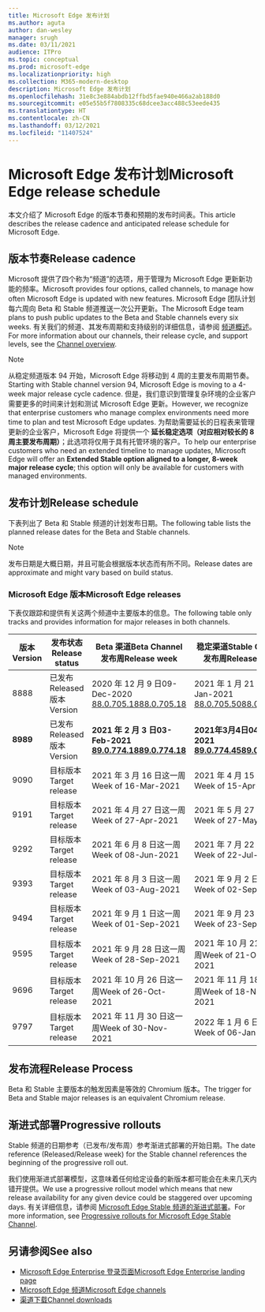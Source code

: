 ```yaml
---
title: Microsoft Edge 发布计划
ms.author: aguta
author: dan-wesley
manager: srugh
ms.date: 03/11/2021
audience: ITPro
ms.topic: conceptual
ms.prod: microsoft-edge
ms.localizationpriority: high
ms.collection: M365-modern-desktop
description: Microsoft Edge 发布计划
ms.openlocfilehash: 31e8c3e884abdb12ffbd5fae940e466a2ab188d0
ms.sourcegitcommit: e05e55b5f7808335c68dcee3acc488c53eede435
ms.translationtype: HT
ms.contentlocale: zh-CN
ms.lasthandoff: 03/12/2021
ms.locfileid: "11407524"
---
```

# <a name="microsoft-edge-release-schedule"></a><span data-ttu-id="4fc1c-103">Microsoft Edge 发布计划</span><span class="sxs-lookup"><span data-stu-id="4fc1c-103">Microsoft Edge release schedule</span></span>

<span data-ttu-id="4fc1c-104">本文介绍了 Microsoft Edge 的版本节奏和预期的发布时间表。</span><span class="sxs-lookup"><span data-stu-id="4fc1c-104">This article describes the release cadence and anticipated release schedule for Microsoft Edge.</span></span>

## <a name="release-cadence"></a><span data-ttu-id="4fc1c-105">版本节奏</span><span class="sxs-lookup"><span data-stu-id="4fc1c-105">Release cadence</span></span>

<span data-ttu-id="4fc1c-106">Microsoft 提供了四个称为“频道”的选项，用于管理为 Microsoft Edge 更新新功能的频率。</span><span class="sxs-lookup"><span data-stu-id="4fc1c-106">Microsoft provides four options, called channels, to manage how often Microsoft Edge is updated with new features.</span></span> <span data-ttu-id="4fc1c-107">Microsoft Edge 团队计划每六周向 Beta 和 Stable 频道推送一次公开更新。</span><span class="sxs-lookup"><span data-stu-id="4fc1c-107">The Microsoft Edge team plans to push public updates to the Beta and Stable channels every six weeks.</span></span> <span data-ttu-id="4fc1c-108">有关我们的频道、其发布周期和支持级别的详细信息，请参阅 [频道概述](https://docs.microsoft.com/DeployEdge/microsoft-edge-channels#channel-overview)。</span><span class="sxs-lookup"><span data-stu-id="4fc1c-108">For more information about our channels, their release cycle, and support levels, see the [Channel overview](https://docs.microsoft.com/DeployEdge/microsoft-edge-channels#channel-overview).</span></span>

> [!NOTE]
> <span data-ttu-id="4fc1c-109">从稳定频道版本 94 开始，Microsoft Edge 将移动到 4 周的主要发布周期节奏。</span><span class="sxs-lookup"><span data-stu-id="4fc1c-109">Starting with Stable channel version 94, Microsoft Edge is moving to a 4-week major release cycle cadence.</span></span> <span data-ttu-id="4fc1c-110">但是，我们意识到管理复杂环境的企业客户需要更多的时间来计划和测试 Microsoft Edge 更新。</span><span class="sxs-lookup"><span data-stu-id="4fc1c-110">However, we recognize that enterprise customers who manage complex environments need more time to plan and test Microsoft Edge updates.</span></span> <span data-ttu-id="4fc1c-111">为帮助需要延长的日程表来管理更新的企业客户，Microsoft Edge 将提供一个 **延长稳定选项（对应相对较长的 8 周主要发布周期）**；此选项将仅用于具有托管环境的客户。</span><span class="sxs-lookup"><span data-stu-id="4fc1c-111">To help our enterprise customers who need an extended timeline to manage updates, Microsoft Edge will offer an **Extended Stable option aligned to a longer, 8-week major release cycle**; this option will only be available for customers with managed environments.</span></span>

## <a name="release-schedule"></a><span data-ttu-id="4fc1c-112">发布计划</span><span class="sxs-lookup"><span data-stu-id="4fc1c-112">Release schedule</span></span>

<span data-ttu-id="4fc1c-113">下表列出了 Beta 和 Stable 频道的计划发布日期。</span><span class="sxs-lookup"><span data-stu-id="4fc1c-113">The following table lists the planned release dates for the Beta and Stable channels.</span></span>

> [!NOTE]
> <span data-ttu-id="4fc1c-114">发布日期是大概日期，并且可能会根据版本状态而有所不同。</span><span class="sxs-lookup"><span data-stu-id="4fc1c-114">Release dates are approximate and might vary based on build status.</span></span>

### <a name="microsoft-edge-releases"></a><span data-ttu-id="4fc1c-115">Microsoft Edge 版本</span><span class="sxs-lookup"><span data-stu-id="4fc1c-115">Microsoft Edge releases</span></span>

<span data-ttu-id="4fc1c-116">下表仅跟踪和提供有关这两个频道中主要版本的信息。</span><span class="sxs-lookup"><span data-stu-id="4fc1c-116">The following table only tracks and provides information for major releases in both channels.</span></span>

| <span data-ttu-id="4fc1c-117">版本</span><span class="sxs-lookup"><span data-stu-id="4fc1c-117">Version</span></span> | <span data-ttu-id="4fc1c-118">发布状态</span><span class="sxs-lookup"><span data-stu-id="4fc1c-118">Release status</span></span> | <span data-ttu-id="4fc1c-119">Beta 渠道</span><span class="sxs-lookup"><span data-stu-id="4fc1c-119">Beta Channel</span></span><br><span data-ttu-id="4fc1c-120">发布周</span><span class="sxs-lookup"><span data-stu-id="4fc1c-120">Release week</span></span> | <span data-ttu-id="4fc1c-121">稳定渠道</span><span class="sxs-lookup"><span data-stu-id="4fc1c-121">Stable Channel</span></span><br><span data-ttu-id="4fc1c-122">发布周</span><span class="sxs-lookup"><span data-stu-id="4fc1c-122">Release week</span></span> |
|---------|-----|------|--------|
| <span data-ttu-id="4fc1c-123">88</span><span class="sxs-lookup"><span data-stu-id="4fc1c-123">88</span></span> | <span data-ttu-id="4fc1c-124">已发布</span><span class="sxs-lookup"><span data-stu-id="4fc1c-124">Released</span></span><br><span data-ttu-id="4fc1c-125">版本</span><span class="sxs-lookup"><span data-stu-id="4fc1c-125">Version</span></span> | <span data-ttu-id="4fc1c-126">2020 年 12 月 9 日</span><span class="sxs-lookup"><span data-stu-id="4fc1c-126">09-Dec-2020</span></span><br>[<span data-ttu-id="4fc1c-127">88.0.705.18</span><span class="sxs-lookup"><span data-stu-id="4fc1c-127">88.0.705.18</span></span>](https://docs.microsoft.com/deployedge/microsoft-edge-relnote-beta-channel#version-88070518-december-9) | <span data-ttu-id="4fc1c-128">2021 年 1 月 21 日</span><span class="sxs-lookup"><span data-stu-id="4fc1c-128">21-Jan-2021</span></span><br>[<span data-ttu-id="4fc1c-129">88.0.705.50</span><span class="sxs-lookup"><span data-stu-id="4fc1c-129">88.0.705.50</span></span>](https://docs.microsoft.com/deployedge/microsoft-edge-relnote-stable-channel#version-88070550-january-21)|
| **<span data-ttu-id="4fc1c-130">89</span><span class="sxs-lookup"><span data-stu-id="4fc1c-130">89</span></span>** | <span data-ttu-id="4fc1c-131">已发布</span><span class="sxs-lookup"><span data-stu-id="4fc1c-131">Released</span></span><br><span data-ttu-id="4fc1c-132">版本</span><span class="sxs-lookup"><span data-stu-id="4fc1c-132">Version</span></span> | **<span data-ttu-id="4fc1c-133">2021 年 2 月 3 日</span><span class="sxs-lookup"><span data-stu-id="4fc1c-133">03-Feb-2021</span></span>**<br>**[<span data-ttu-id="4fc1c-134">89.0.774.18</span><span class="sxs-lookup"><span data-stu-id="4fc1c-134">89.0.774.18</span></span>](https://docs.microsoft.com/deployedge/microsoft-edge-relnote-beta-channel#version-89077418-february-3)** | **<span data-ttu-id="4fc1c-135">2021年3月4日</span><span class="sxs-lookup"><span data-stu-id="4fc1c-135">04-Mar-2021</span></span>**<br>**[<span data-ttu-id="4fc1c-136">89.0.774.45</span><span class="sxs-lookup"><span data-stu-id="4fc1c-136">89.0.774.45</span></span>](https://docs.microsoft.com/deployedge/microsoft-edge-relnote-stable-channel#version-89077445-march-21)** |
| <span data-ttu-id="4fc1c-137">90</span><span class="sxs-lookup"><span data-stu-id="4fc1c-137">90</span></span> | <span data-ttu-id="4fc1c-138">目标版本</span><span class="sxs-lookup"><span data-stu-id="4fc1c-138">Target release</span></span> | <span data-ttu-id="4fc1c-139">2021 年 3 月 16 日这一周</span><span class="sxs-lookup"><span data-stu-id="4fc1c-139">Week of 16-Mar-2021</span></span> | <span data-ttu-id="4fc1c-140">2021 年 4 月 15 日这一周</span><span class="sxs-lookup"><span data-stu-id="4fc1c-140">Week of 15-Apr-2021</span></span> |
| <span data-ttu-id="4fc1c-141">91</span><span class="sxs-lookup"><span data-stu-id="4fc1c-141">91</span></span> | <span data-ttu-id="4fc1c-142">目标版本</span><span class="sxs-lookup"><span data-stu-id="4fc1c-142">Target release</span></span> | <span data-ttu-id="4fc1c-143">2021 年 4 月 27 日这一周</span><span class="sxs-lookup"><span data-stu-id="4fc1c-143">Week of 27-Apr-2021</span></span> | <span data-ttu-id="4fc1c-144">2021 年 5 月 27 日这一周</span><span class="sxs-lookup"><span data-stu-id="4fc1c-144">Week of 27-May-2021</span></span> |
| <span data-ttu-id="4fc1c-145">92</span><span class="sxs-lookup"><span data-stu-id="4fc1c-145">92</span></span> | <span data-ttu-id="4fc1c-146">目标版本</span><span class="sxs-lookup"><span data-stu-id="4fc1c-146">Target release</span></span> | <span data-ttu-id="4fc1c-147">2021 年 6 月 8 日这一周</span><span class="sxs-lookup"><span data-stu-id="4fc1c-147">Week of 08-Jun-2021</span></span> | <span data-ttu-id="4fc1c-148">2021 年 7 月 22 日这一周</span><span class="sxs-lookup"><span data-stu-id="4fc1c-148">Week of 22-Jul-2021</span></span> |
| <span data-ttu-id="4fc1c-149">93</span><span class="sxs-lookup"><span data-stu-id="4fc1c-149">93</span></span> | <span data-ttu-id="4fc1c-150">目标版本</span><span class="sxs-lookup"><span data-stu-id="4fc1c-150">Target release</span></span> | <span data-ttu-id="4fc1c-151">2021 年 8 月 3 日这一周</span><span class="sxs-lookup"><span data-stu-id="4fc1c-151">Week of 03-Aug-2021</span></span> | <span data-ttu-id="4fc1c-152">2021 年 9 月 2 日这一周</span><span class="sxs-lookup"><span data-stu-id="4fc1c-152">Week of 02-Sep-2021</span></span> |
| <span data-ttu-id="4fc1c-153">94</span><span class="sxs-lookup"><span data-stu-id="4fc1c-153">94</span></span> | <span data-ttu-id="4fc1c-154">目标版本</span><span class="sxs-lookup"><span data-stu-id="4fc1c-154">Target release</span></span> | <span data-ttu-id="4fc1c-155">2021 年 9 月 1 日这一周</span><span class="sxs-lookup"><span data-stu-id="4fc1c-155">Week of 01-Sep-2021</span></span> | <span data-ttu-id="4fc1c-156">2021 年 9 月 23 日这一周</span><span class="sxs-lookup"><span data-stu-id="4fc1c-156">Week of 23-Sep-2021</span></span> |
| <span data-ttu-id="4fc1c-157">95</span><span class="sxs-lookup"><span data-stu-id="4fc1c-157">95</span></span> | <span data-ttu-id="4fc1c-158">目标版本</span><span class="sxs-lookup"><span data-stu-id="4fc1c-158">Target release</span></span> | <span data-ttu-id="4fc1c-159">2021 年 9 月 28 日这一周</span><span class="sxs-lookup"><span data-stu-id="4fc1c-159">Week of 28-Sep-2021</span></span> | <span data-ttu-id="4fc1c-160">2021 年 10 月 21 日这一周</span><span class="sxs-lookup"><span data-stu-id="4fc1c-160">Week of 21-Oct-2021</span></span> |
| <span data-ttu-id="4fc1c-161">96</span><span class="sxs-lookup"><span data-stu-id="4fc1c-161">96</span></span> | <span data-ttu-id="4fc1c-162">目标版本</span><span class="sxs-lookup"><span data-stu-id="4fc1c-162">Target release</span></span> | <span data-ttu-id="4fc1c-163">2021 年 10 月 26 日这一周</span><span class="sxs-lookup"><span data-stu-id="4fc1c-163">Week of 26-Oct-2021</span></span> | <span data-ttu-id="4fc1c-164">2021 年 11 月 18 日这一周</span><span class="sxs-lookup"><span data-stu-id="4fc1c-164">Week of 18-Nov-2021</span></span> |
| <span data-ttu-id="4fc1c-165">97</span><span class="sxs-lookup"><span data-stu-id="4fc1c-165">97</span></span> | <span data-ttu-id="4fc1c-166">目标版本</span><span class="sxs-lookup"><span data-stu-id="4fc1c-166">Target release</span></span> | <span data-ttu-id="4fc1c-167">2021 年 11 月 30 日这一周</span><span class="sxs-lookup"><span data-stu-id="4fc1c-167">Week of 30-Nov-2021</span></span> | <span data-ttu-id="4fc1c-168">2022 年 1 月 6 日这一周</span><span class="sxs-lookup"><span data-stu-id="4fc1c-168">Week of 06-Jan-2022</span></span> |

## <a name="release-process"></a><span data-ttu-id="4fc1c-169">发布流程</span><span class="sxs-lookup"><span data-stu-id="4fc1c-169">Release Process</span></span>

<span data-ttu-id="4fc1c-170">Beta 和 Stable 主要版本的触发因素是等效的 Chromium 版本。</span><span class="sxs-lookup"><span data-stu-id="4fc1c-170">The trigger for Beta and Stable major releases is an equivalent Chromium release.</span></span>

## <a name="progressive-rollouts"></a><span data-ttu-id="4fc1c-171">渐进式部署</span><span class="sxs-lookup"><span data-stu-id="4fc1c-171">Progressive rollouts</span></span>

<span data-ttu-id="4fc1c-172">Stable 频道的日期参考（已发布/发布周）参考渐进式部署的开始日期。</span><span class="sxs-lookup"><span data-stu-id="4fc1c-172">The date reference (Released/Release week) for the Stable channel references the beginning of the progressive roll out.</span></span>

<span data-ttu-id="4fc1c-173">我们使用渐进式部署模型，这意味着任何给定设备的新版本都可能会在未来几天内错开提供。</span><span class="sxs-lookup"><span data-stu-id="4fc1c-173">We use a progressive rollout model which means that new release availability for any given device could be staggered over upcoming days.</span></span> <span data-ttu-id="4fc1c-174">有关详细信息，请参阅 [Microsoft Edge Stable 频道的渐进式部署](microsoft-edge-update-progressive-rollout.md)。</span><span class="sxs-lookup"><span data-stu-id="4fc1c-174">For more information, see [Progressive rollouts for Microsoft Edge Stable Channel](microsoft-edge-update-progressive-rollout.md).</span></span>

## <a name="see-also"></a><span data-ttu-id="4fc1c-175">另请参阅</span><span class="sxs-lookup"><span data-stu-id="4fc1c-175">See also</span></span>

- [<span data-ttu-id="4fc1c-176">Microsoft Edge Enterprise 登录页面</span><span class="sxs-lookup"><span data-stu-id="4fc1c-176">Microsoft Edge Enterprise landing page</span></span>](https://aka.ms/EdgeEnterprise)
- [<span data-ttu-id="4fc1c-177">Microsoft Edge 频道</span><span class="sxs-lookup"><span data-stu-id="4fc1c-177">Microsoft Edge channels</span></span>](microsoft-edge-channels.md)
- [<span data-ttu-id="4fc1c-178">渠道下载</span><span class="sxs-lookup"><span data-stu-id="4fc1c-178">Channel downloads</span></span>](https://www.microsoft.com/edge/business/download)